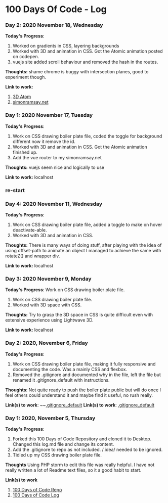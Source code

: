# 100 Days Of Code - Log

### Day 2: 2020 November 18, Wednesday

**Today's Progress**:

1. Worked on gradients in CSS, layering backgrounds
2. Worked with 3D and animation in CSS. Got the Atomic animation posted on codepen. 
3. vuejs site added scroll behaviour and removed the hash in the routes. 

**Thoughts:** shame chrome is buggy with intersection planes, good to experiment though.

**Link to work:** 
1. [3D Atom](https://codepen.io/simonramsay/full/NWrmjqj)
2. [simonramsay.net](https://simonramsay.net)


### Day 1: 2020 November 17, Tuesday

**Today's Progress**: 
1. Work on CSS drawing boiler plate file, coded the toggle for background different now it remove the id.
2. Worked with 3D and animation in CSS. Got the Atomic animation finished up. 
3. Add the vue router to my simonramsay.net

**Thoughts:** vuejs seem nice and logically to use

**Link to work:** localhost

### re-start

### Day 4: 2020 November 11, Wednesday

**Today's Progress**: 
1. Work on CSS drawing boiler plate file, added a toggle to make on hover deactivate-able.
2. Worked with 3D and animation in CSS. 

**Thoughts:** There is many ways of doing stuff, after playing with the idea of using offset-path to animate an object I managed to achieve the same with rotateZ() and wrapper div. 

**Link to work:** localhost


### Day 3: 2020 November 9, Monday

**Today's Progress**: Work on CSS drawing boiler plate file.
1. Work on CSS drawing boiler plate file.
2. Worked with 3D space with CSS. 

**Thoughts:** Try to grasp the 3D space in CSS is quite difficult even with extensive experience using Lightwave 3D.

**Link to work:** localhost


### Day 2: 2020, November 6, Friday

**Today's Progress**: 
1. Work on CSS drawing boiler plate file, making it fully responsive and documenting the code. Was a mainly CSS and flexbox.
2. Removed the .gitignore and documented why in the file, left the file but renamed it .gitignore_default with instructions.

**Thoughts**: Not quite ready to push the boiler plate public but will do once I feel others could understand it and maybe find it useful, no rush really.

**Link(s) to work**: ~~[.gitignore_default](https://github.com/siramsay/100-days-of-code/blob/master/.gitignore_default)
**Link(s) to work**: [.gitignore_default](https://github.com/siramsay/100-days-of-code/blob/master/.gitignore_default)


### Day 1: 2020, November 5, Thursday

**Today's Progress**: 
1. Forked this 100 Days of Code Repository and cloned it to Desktop. Changed this log.md file and change its content. 
2. Add the .gitignore to repo as not included. /.idea/ needed to be ignored.
3. Tidied up my CSS drawing boiler plate file.

**Thoughts** Using PHP storm to edit this file was really helpful. I have not really written a lot of Readme text files, so it a good habit to start. 

**Link(s) to work**
1. [100 Days of Code Repo](https://github.com/siramsay/100-days-of-code)
2. [100 Days of Code Log](https://github.com/siramsay/100-days-of-code/blob/master/log.md)

